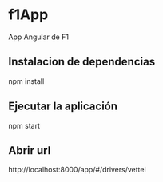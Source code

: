 # f1App
App Angular de F1

## Instalacion de dependencias
npm install

## Ejecutar la aplicación
npm start

## Abrir url
http://localhost:8000/app/#/drivers/vettel

